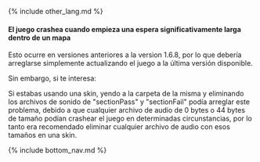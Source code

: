 {% include other_lang.md %}

#### El juego crashea cuando empieza una espera significativamente larga dentro de un mapa

Esto ocurre en versiones anteriores a la version 1.6.8, por lo que debería arreglarse simplemente actualizando el juego a la última versión disponible.

Sin embargo, si te interesa:
<!--Explaining why happened and how to fix the problem on older versions just as a fun fact-->
Si estabas usando una skin, yendo a la carpeta de la misma y eliminando los archivos de sonido de "sectionPass" y "sectionFail" podía arreglar este problema, debido a que cualquier archivo de audio de 0 bytes o 44 bytes de tamaño podían crashear el juego en determinadas circunstancias, por lo tanto era recomendado eliminar cualquier archivo de audio con esos tamaños en una skin.

<!-- Don't touch this part thank you -->
{% include bottom_nav.md %}